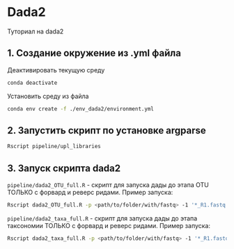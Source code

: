 # Dada2

Туториал на dada2

## 1. Создание окружение из .yml файла
Деактивировать текущую среду
```bash
conda deactivate
```
Установить среду из файла
```bash
conda env create -f ./env_dada2/environment.yml
```
## 2. Запустить скрипт по установке argparse
```bash
Rscript pipeline/upl_libraries
```
## 3. Запуск скрипта dada2
`pipeline/dada2_OTU_full.R` - скрипт для запуска дады до этапа OTU ТОЛЬКО с форвард и реверс ридами.
Пример запуска:
```bash
Rscript dada2_OTU_full.R -p <path/to/folder/with/fastq> -1 '*_R1.fastq.gz' -2 '*_R2.fastq.gz' -o <path/to/output/folder>
```
`pipeline/dada2_taxa_full.R` - скрипт для запуска дады до этапа таксономии ТОЛЬКО с форвард и реверс ридами.
Пример запуска:
```bash
Rscript dada2_taxa_full.R -p <path/to/folder/with/fastq> -1 '*_R1.fastq.gz' -2 '*_R2.fastq.gz' -o <path/to/output/folder -db <path/to/folder/database_training_set>
```
